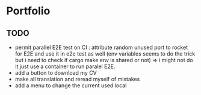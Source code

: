 # Portfolio

## TODO

- permit parallel E2E test on CI : attribute random unused port to rocket for E2E and use it in e2e test as well (env variables seems to do the trick but i need to check if cargo make env is shared or not) => i might not do it just use a container to run paralel E2E.
- add a button to download my CV 
- make all translation and reread myself of mistakes
- add a menu to change the current used local
